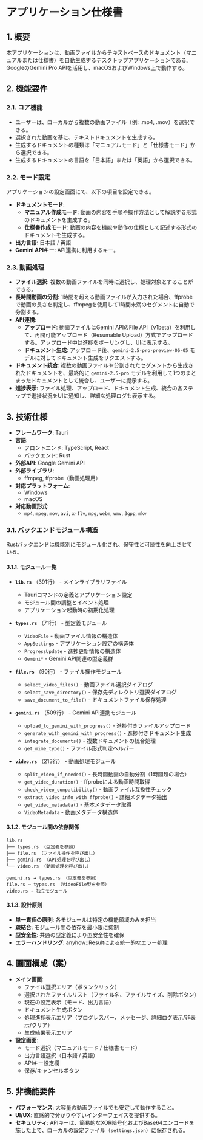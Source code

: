 # アプリケーション仕様書

## 1. 概要

本アプリケーションは、動画ファイルからテキストベースのドキュメント（マニュアルまたは仕様書）を自動生成するデスクトップアプリケーションである。GoogleのGemini Pro APIを活用し、macOSおよびWindows上で動作する。

## 2. 機能要件

### 2.1. コア機能

- ユーザーは、ローカルから複数の動画ファイル（例: .mp4, .mov）を選択できる。
- 選択された動画を基に、テキストドキュメントを生成する。
- 生成するドキュメントの種類は「マニュアルモード」と「仕様書モード」から選択できる。
- 生成するドキュメントの言語を「日本語」または「英語」から選択できる。

### 2.2. モード設定

アプリケーションの設定画面にて、以下の項目を設定できる。

- **ドキュメントモード**:
    - **マニュアル作成モード**: 動画の内容を手順や操作方法として解説する形式のドキュメントを生成する。
    - **仕様書作成モード**: 動画の内容を機能や動作の仕様として記述する形式のドキュメントを生成する。
- **出力言語**: 日本語 / 英語
- **Gemini APIキー**: API連携に利用するキー。

### 2.3. 動画処理

- **ファイル選択**: 複数の動画ファイルを同時に選択し、処理対象とすることができる。
- **長時間動画の分割**: 1時間を超える動画ファイルが入力された場合、ffprobeで動画の長さを判定し、ffmpegを使用して1時間未満のセグメントに自動で分割する。
- **API連携**:
    - **アップロード**: 動画ファイルはGemini APIのFile API（v1beta）を利用して、再開可能アップロード（Resumable Upload）方式でアップロードする。アップロード中は進捗をポーリングし、UIに表示する。
    - **ドキュメント生成**: アップロード後、`gemini-2.5-pro-preview-06-05` モデルに対してドキュメント生成をリクエストする。
- **ドキュメント統合**: 複数の動画ファイルや分割されたセグメントから生成されたドキュメントを、最終的に `gemini-2.5-pro` モデルを利用して1つのまとまったドキュメントとして統合し、ユーザーに提示する。
- **進捗表示**: ファイル処理、アップロード、ドキュメント生成、統合の各ステップで進捗状況をUIに通知し、詳細な処理ログも表示する。

## 3. 技術仕様

- **フレームワーク**: Tauri
- **言語**:
    - フロントエンド: TypeScript, React
    - バックエンド: Rust
- **外部API**: Google Gemini API
- **外部ライブラリ**:
    - ffmpeg, ffprobe（動画処理用）
- **対応プラットフォーム**:
    - Windows
    - macOS
- **対応動画形式**:
    - `mp4`, `mpeg`, `mov`, `avi`, `x-flv`, `mpg`, `webm`, `wmv`, `3gpp`, `mkv`

### 3.1. バックエンドモジュール構造

Rustバックエンドは機能別にモジュール化され、保守性と可読性を向上させている。

#### 3.1.1. モジュール一覧

- **`lib.rs`** （391行） - メインライブラリファイル
  - Tauriコマンドの定義とアプリケーション設定
  - モジュール間の調整とイベント処理
  - アプリケーション起動時の初期化処理

- **`types.rs`** （71行） - 型定義モジュール
  - `VideoFile` - 動画ファイル情報の構造体
  - `AppSettings` - アプリケーション設定の構造体
  - `ProgressUpdate` - 進捗更新情報の構造体
  - `Gemini*` - Gemini API関連の型定義群

- **`file.rs`** （90行） - ファイル操作モジュール
  - `select_video_files()` - 動画ファイル選択ダイアログ
  - `select_save_directory()` - 保存先ディレクトリ選択ダイアログ
  - `save_document_to_file()` - ドキュメントファイル保存処理

- **`gemini.rs`** （509行） - Gemini API連携モジュール
  - `upload_to_gemini_with_progress()` - 進捗付きファイルアップロード
  - `generate_with_gemini_with_progress()` - 進捗付きドキュメント生成
  - `integrate_documents()` - 複数ドキュメントの統合処理
  - `get_mime_type()` - ファイル形式判定ヘルパー

- **`video.rs`** （213行） - 動画処理モジュール
  - `split_video_if_needed()` - 長時間動画の自動分割（1時間超の場合）
  - `get_video_duration()` - ffprobeによる動画時間取得
  - `check_video_compatibility()` - 動画ファイル互換性チェック
  - `extract_video_info_with_ffprobe()` - 詳細メタデータ抽出
  - `get_video_metadata()` - 基本メタデータ取得
  - `VideoMetadata` - 動画メタデータ構造体

#### 3.1.2. モジュール間の依存関係

```
lib.rs
├── types.rs （型定義を参照）
├── file.rs （ファイル操作を呼び出し）
├── gemini.rs （API処理を呼び出し）
└── video.rs （動画処理を呼び出し）

gemini.rs → types.rs （型定義を参照）
file.rs → types.rs （VideoFile型を参照）
video.rs → 独立モジュール
```

#### 3.1.3. 設計原則

- **単一責任の原則**: 各モジュールは特定の機能領域のみを担当
- **疎結合**: モジュール間の依存を最小限に抑制
- **型安全性**: 共通の型定義により型安全性を確保
- **エラーハンドリング**: anyhow::Resultによる統一的なエラー処理

## 4. 画面構成（案）

- **メイン画面**:
    - ファイル選択エリア（ボタンクリック）
    - 選択されたファイルリスト（ファイル名、ファイルサイズ、削除ボタン）
    - 現在の設定表示（モード、出力言語）
    - ドキュメント生成ボタン
    - 処理進捗表示エリア（プログレスバー、メッセージ、詳細ログ表示/非表示/クリア）
    - 生成結果表示エリア
- **設定画面**:
    - モード選択（マニュアルモード / 仕様書モード）
    - 出力言語選択（日本語 / 英語）
    - APIキー設定欄
    - 保存/キャンセルボタン

## 5. 非機能要件

- **パフォーマンス**: 大容量の動画ファイルでも安定して動作すること。
- **UI/UX**: 直感的で分かりやすいインターフェイスを提供する。
- **セキュリティ**: APIキーは、簡易的なXOR暗号化およびBase64エンコードを施した上で、ローカルの設定ファイル（`settings.json`）に保存される。
